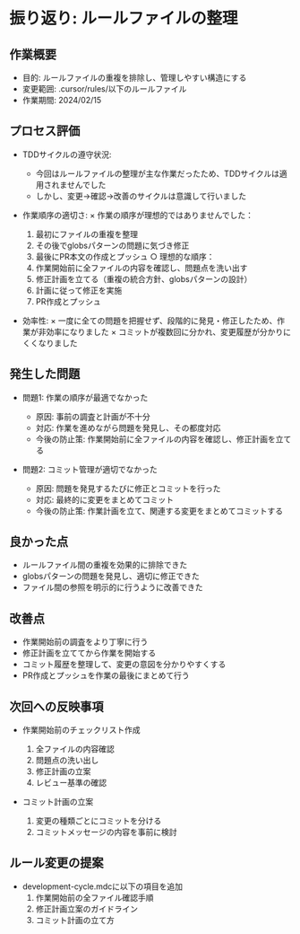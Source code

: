 # 振り返り: ルールファイルの整理

## 作業概要
- 目的: ルールファイルの重複を排除し、管理しやすい構造にする
- 変更範囲: .cursor/rules/以下のルールファイル
- 作業期間: 2024/02/15

## プロセス評価
- TDDサイクルの遵守状況:
  - 今回はルールファイルの整理が主な作業だったため、TDDサイクルは適用されませんでした
  - しかし、変更→確認→改善のサイクルは意識して行いました

- 作業順序の適切さ:
  × 作業の順序が理想的ではありませんでした：
    1. 最初にファイルの重複を整理
    2. その後でglobsパターンの問題に気づき修正
    3. 最後にPR本文の作成とプッシュ
  ○ 理想的な順序：
    1. 作業開始前に全ファイルの内容を確認し、問題点を洗い出す
    2. 修正計画を立てる（重複の統合方針、globsパターンの設計）
    3. 計画に従って修正を実施
    4. PR作成とプッシュ

- 効率性:
  × 一度に全ての問題を把握せず、段階的に発見・修正したため、作業が非効率になりました
  × コミットが複数回に分かれ、変更履歴が分かりにくくなりました

## 発生した問題
- 問題1: 作業の順序が最適でなかった
  - 原因: 事前の調査と計画が不十分
  - 対応: 作業を進めながら問題を発見し、その都度対応
  - 今後の防止策: 作業開始前に全ファイルの内容を確認し、修正計画を立てる

- 問題2: コミット管理が適切でなかった
  - 原因: 問題を発見するたびに修正とコミットを行った
  - 対応: 最終的に変更をまとめてコミット
  - 今後の防止策: 作業計画を立て、関連する変更をまとめてコミットする

## 良かった点
- ルールファイル間の重複を効果的に排除できた
- globsパターンの問題を発見し、適切に修正できた
- ファイル間の参照を明示的に行うように改善できた

## 改善点
- 作業開始前の調査をより丁寧に行う
- 修正計画を立ててから作業を開始する
- コミット履歴を整理して、変更の意図を分かりやすくする
- PR作成とプッシュを作業の最後にまとめて行う

## 次回への反映事項
- 作業開始前のチェックリスト作成
  1. 全ファイルの内容確認
  2. 問題点の洗い出し
  3. 修正計画の立案
  4. レビュー基準の確認

- コミット計画の立案
  1. 変更の種類ごとにコミットを分ける
  2. コミットメッセージの内容を事前に検討

## ルール変更の提案
- development-cycle.mdcに以下の項目を追加
  1. 作業開始前の全ファイル確認手順
  2. 修正計画立案のガイドライン
  3. コミット計画の立て方 